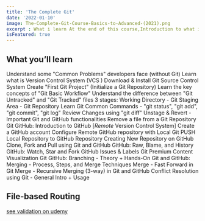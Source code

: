 ```yaml
---
title: 'The Complete Git'
date: '2022-01-10'
image: The-Complete-Git-Course-Basics-to-Advanced-(2021).png
excerpt : What i learn At the end of this course,Introduction to what is React and its basic conceptsLearn what is JSX and how it works behind the scenesLearn what are the stateful and stateless components and when to use themWorking with function based and class based componentsWorking with React Modules, importing and exporting the modulesLearn in detail about how the render method worksReact component lifecycle and different lifecycle methodsCreating dynamic websites with help of re-usable componentsCreating a proper working structure for a project from scratch which will help maintaining the project for long term
isFeatured: true
--- 
```





## What you’ll learn



Understand some "Common Problems" developers face (without Git)
Learn what is Version Control System (VCS )
Download & Install Git Source Control System
Create "First Git Project" (Initialize a Git Repository)
Learn the key concepts of "Git Basic Workflow"
Understand the difference between "Git Untracked" and "Git Tracked" files
3 stages: Working Directory - Git Staging Area - Git Repository
Learn Git Common Commands - "git status", "git add", "git commit", "git log"
Review Changes using "git diff"
Unstage & Revert - Important Git and GitHub functionalities
Remove a file from a Git Repository
Git GitHub: Introduction to GitHub [*Remote* Version Control System]
Create a GitHub account
Configure Remote GitHub repository with Local Git
PUSH Local Repository to GitHub Repository
Creating New Repository on GitHub
Clone, Fork and Pull using Git and GitHub
GitHub: Raw, Blame, and History
GitHub: Watch, Star and Fork
GitHub Issues & Labels
Git Premium Content Visualization
Git GitHub: Branching - Theory + Hands-On
Git and GitHub: Merging - Process, Steps, and Merge Techniques
Merge - Fast Forward in Git
Merge - Recursive Merging (3-way) in Git and GitHub
Conflict Resolution using Git - General Intro + Usage
## File-based Routing

[see validation on udemy](https://www.udemy.com/certificate/UC-e1d2b84d-97f3-4cc8-9538-1a2025e70e88/)